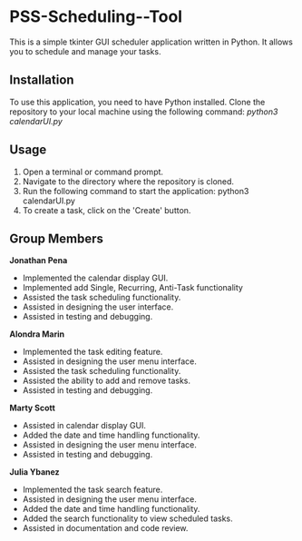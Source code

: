 # PSS-Scheduling--Tool

This is a simple tkinter GUI scheduler application written in Python. It allows you to schedule and manage your tasks. 

## Installation

To use this application, you need to have Python installed. Clone the repository to your local machine using the following command:  <i> python3 calendarUI.py </i>

## Usage

1. Open a terminal or command prompt.
2. Navigate to the directory where the repository is cloned.
3. Run the following command to start the application: python3 calendarUI.py
4. To create a task, click on the 'Create' button.


## Group Members

**Jonathan Pena**
- Implemented the calendar display GUI.
- Implemented add Single, Recurring, Anti-Task functionality
- Assisted the task scheduling functionality.
- Assisted in designing the user interface.
- Assisted in testing and debugging.

**Alondra Marin**
- Implemented the task editing feature.
- Assisted in designing the user menu interface.
- Assisted the task scheduling functionality.
- Assisted the ability to add and remove tasks.
- Assisted in testing and debugging.

 **Marty Scott**
- Assisted in calendar display GUI.
- Added the date and time handling functionality.
- Assisted in designing the user menu interface.
- Assisted in testing and debugging.

**Julia Ybanez**
- Implemented the task search feature.
- Assisted in designing the user menu interface.
- Added the date and time handling functionality.
- Added the search functionality to view scheduled tasks.
- Assisted in documentation and code review.
